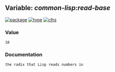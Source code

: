 ## Variable: ***common-lisp:*read-base****
[![package](https://img.shields.io/badge/Package-COMMON--LISP-5f9ea0.svg?style=social&colorA=999999)](../) [![type](https://img.shields.io/badge/Type-Variable-5f9ea0.svg?style=social&colorA=999999)](../#variable) [![clhs](https://img.shields.io/badge/CLHS-*READ--BASE*-5f9ea0.svg?style=social&colorA=999999)](http://www.lispworks.com/documentation/HyperSpec/Body/v_rd_bas.htm) 
### Value
```
10
```
### Documentation
```
the radix that Lisp reads numbers in
```
